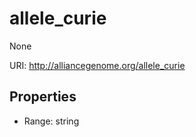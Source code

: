 # allele_curie

None

URI: http://alliancegenome.org/allele_curie



<!-- no inheritance hierarchy -->


## Properties

 * Range: string



